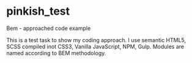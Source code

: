 # pinkish_test
Bem - approached code example

This is a test task to show my coding approach.
I use semantic HTML5, SCSS compiled inot CSS3, Vanilla JavaScript, NPM, Gulp. 
Modules are named according to BEM methodology.
